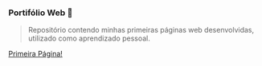 ### Portifólio Web :rocket:

>Repositório contendo minhas primeiras páginas web desenvolvidas, utilizado como aprendizado pessoal.


[Primeira Página!](https://rafahrochacorreia.github.io)

<!-- <a href="https://www.w3schools.com" target="_blank">Visit W3Schools</a> -->
